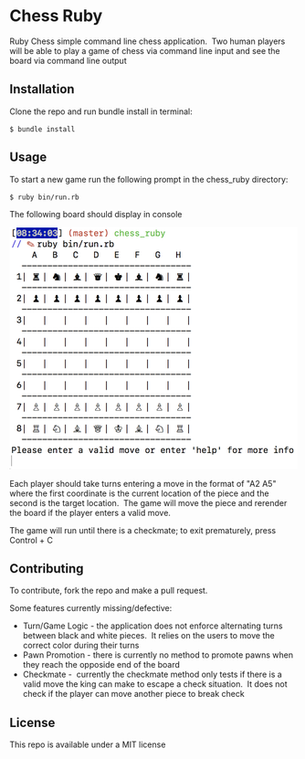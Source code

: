 # Chess Ruby

Ruby Chess simple command line chess application.  Two human players will be able to play a game of chess via command line input and see the board via command line output

## Installation

Clone the repo and run bundle install in terminal:
```
$ bundle install
```
## Usage

To start a new game run the following prompt in the chess_ruby directory:
```
$ ruby bin/run.rb
```
The following board should display in console

![Image of Board](https://github.com/BH792/chess_ruby/blob/master/img/Screen%20Shot%202017-09-05%20at%208.34.29%20AM.png)

Each player should take turns entering a move in the format of "A2 A5" where the first coordinate is the current location of the piece and the second is the target location.  The game will move the piece and rerender the board if the player enters a valid move.  

The game will run until there is a checkmate; to exit prematurely, press Control + C

## Contributing

To contribute, fork the repo and make a pull request.

Some features currently missing/defective:

* Turn/Game Logic - the application does not enforce alternating turns between black and white pieces.  It relies on the users to move the correct color during their turns
* Pawn Promotion - there is currently no method to promote pawns when they reach the opposide end of the board
* Checkmate -  currently the checkmate method only tests if there is a valid move the king can make to escape a check situation.  It does not check if the player can move another piece to break check

## License

This repo is available under a MIT license
